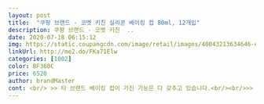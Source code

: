 ```yaml
---
layout: post 
title:  "쿠팡 브랜드 - 코멧 키친 실리콘 베이킹 컵 80ml, 12개입" 
description: 쿠팡 브랜드 - 코멧 키친  ..
date: 2020-07-18 06:15:12 
img: https://static.coupangcdn.com/image/retail/images/40043213634646-e6f34e4c-0fb2-4dd3-97ce-d4ff97048ab6.jpg 
linkUrl: http://me2.do/FKa71Elw 
categories: [1002] 
color: BF360C 
price: 6520 
author: brandMaster 
cont: <br/> >> 타 브랜드 베이킹 컵이 가진 기능은 다 갖추고 있습니다.<br/><br/>>> 특히 아이들한테 과자 줄 때 담아 주면 좋아하더라고요.<br/><br/><br/> - 굳이 하나 꼽자면, 형광빛이 너무 세다는 점이네요.<br/> 눈이 피곤할 정도.<br/><br/><br/> - 끈적한 소스를 입힌 디저트를 놓아도 세척이 간편해서 좋습니다.<br/><br/><br/> - 베이킹 컵을 세웠을 때 모양이 잘 잡혀서 디저트 데코하기 편합니다.<br/><br/><br/> - 베이킹 컵이 얇아서 보관이 간편합니다.<br/><br/><br/> - 생각보다 내구성 있는 촉감이 듭니다.<br/><br/><br/> - 실리콘 소재라 생각보다 모양이 잘 잡히고 탄성이 좋습니다.<br/><br/><br/> - 이름을 들으면 예상되는 기본 베이킹 컵 모양입니다.<br/><br/><br/> - 첫 사용 시, 실리콘 냄새?가 조금 납니다.<br/> 꼭 세척 후 사용하세요.<br/><br/><br/> - 패키지는 과대 포장 없이 깔끔합니다.<br/><br/>1) 장점<br/>1.<br/> 패키지<br/>2) 단점<br/>2.<br/> 소재 및 디자인<br/> 
---
```

 